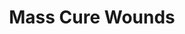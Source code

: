 ---
title: "Mass Cure Wounds"
permalink: /spells/mass-cure-wounds/
tags:
  - Spell
available_for:
  - Bard
  - Cleric
  - Druid
level: "5th Level"
school: "Conjuration"
range: "60 ft"
area: "30 ft"
shape: "Sphere"
comp:
  - V
  - S
description: |
  A wave of healing energy washes out from a point of your choice within range. Choose up to six creatures in a 30-foot-radius sphere centered on that point. Each target regains hit points equal to 3d8 + your spellcasting ability modifier. This spell has no effect on undead or constructs.

  **At higher levels.** When you cast this spell using a spell slot of 6th level or higher, the healing increases by 1d8 for each slot level above 5th.
excerpt: "A wave of healing energy washes out from a point of your choice within range."
source: "Basic Rules"
---